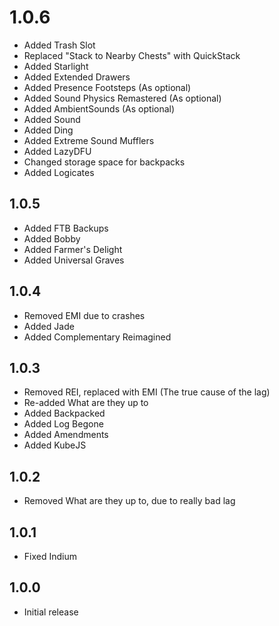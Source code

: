 # 1.0.6

- Added Trash Slot
- Replaced "Stack to Nearby Chests" with QuickStack
- Added Starlight
- Added Extended Drawers
- Added Presence Footsteps (As optional)
- Added Sound Physics Remastered (As optional)
- Added AmbientSounds (As optional)
- Added Sound
- Added Ding
- Added Extreme Sound Mufflers
- Added LazyDFU
- Changed storage space for backpacks
- Added Logicates

## 1.0.5

- Added FTB Backups
- Added Bobby
- Added Farmer's Delight
- Added Universal Graves

## 1.0.4

- Removed EMI due to crashes
- Added Jade
- Added Complementary Reimagined

## 1.0.3

- Removed REI, replaced with EMI (The true cause of the lag)
- Re-added What are they up to
- Added Backpacked
- Added Log Begone
- Added Amendments
- Added KubeJS

## 1.0.2

- Removed What are they up to, due to really bad lag

## 1.0.1

- Fixed Indium

## 1.0.0

- Initial release


